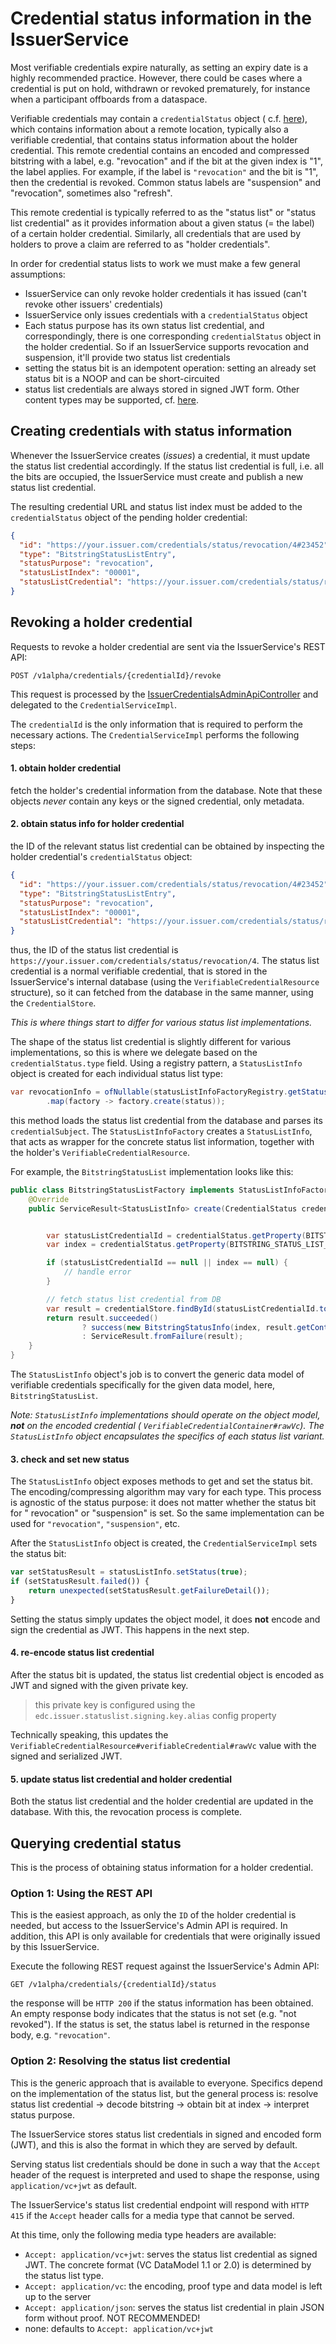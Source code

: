 # Credential status information in the IssuerService

Most verifiable credentials expire naturally, as setting an expiry date is a highly recommended practice.
However, there could be cases where a credential is put on hold, withdrawn or revoked prematurely, for instance when
a participant offboards from a dataspace.

Verifiable credentials may contain a `credentialStatus` object (
c.f. [here](https://www.w3.org/TR/vc-data-model/#status)), which contains information about a remote location, typically
also a verifiable credential, that contains status information about the holder credential. This remote credential
contains an encoded and compressed bitstring with a label, e.g. "revocation" and if the bit at the given index is "1",
the label applies. For example, if the label is `"revocation"` and the bit is "1", then the credential is revoked.
Common status labels are "suspension" and "revocation", sometimes also "refresh".

This remote credential is typically referred to as the "status list" or "status list credential" as it provides
information about a given status (= the label) of a certain holder credential. Similarly, all credentials that are used
by holders to prove a claim are referred to as "holder credentials".

In order for credential status lists to work we must make a few general assumptions:

- IssuerService can only revoke holder credentials it has issued (can't revoke other issuers' credentials)
- IssuerService only issues credentials with a `credentialStatus` object
- Each status purpose has its own status list credential, and correspondingly, there is one corresponding
  `credentialStatus` object in the holder credential. So if an IssuerService supports revocation and suspension, it'll
  provide two status list credentials
- setting the status bit is an idempotent operation: setting an already set status bit is a NOOP and can be
  short-circuited
- status list credentials are always stored in signed JWT form. Other content types may be supported,
  cf. [here](#using-the-publicly-available-status-list-credential).

## Creating credentials with status information

Whenever the IssuerService creates (_issues_) a credential, it must update the status list credential accordingly. If
the status list credential is full, i.e. all the bits are occupied, the IssuerService must create and publish a new
status list credential.

[//]: # (todo: add documentation about status list credential sizing and partitioning logic)

The resulting credential URL and status list index must be added to the `credentialStatus` object of the pending holder
credential:

```json
{
  "id": "https://your.issuer.com/credentials/status/revocation/4#23452",
  "type": "BitstringStatusListEntry",
  "statusPurpose": "revocation",
  "statusListIndex": "00001",
  "statusListCredential": "https://your.issuer.com/credentials/status/revocation/4"
}
```

## Revoking a holder credential

Requests to revoke a holder credential are sent via the IssuerService's REST API:

```http request
POST /v1alpha/credentials/{credentialId}/revoke
```

This request is processed by
the [IssuerCredentialsAdminApiController](../../../../../extensions/api/issuer-admin-api/credentials-api/src/main/java/org/eclipse/edc/issuerservice/api/admin/credentials/v1/unstable/IssuerCredentialsAdminApiController.java)
and delegated to the `CredentialServiceImpl`.

The `credentialId` is the only information that is required to perform the necessary actions. The
`CredentialServiceImpl` performs the following steps:

#### 1. obtain holder credential

fetch the holder's credential information from the database. Note that these objects _never_ contain any keys or the
signed credential, only metadata.

#### 2. obtain status info for holder credential

the ID of the relevant status list credential can be obtained by inspecting the holder credential's `credentialStatus`
object:

```json
{
  "id": "https://your.issuer.com/credentials/status/revocation/4#23452",
  "type": "BitstringStatusListEntry",
  "statusPurpose": "revocation",
  "statusListIndex": "00001",
  "statusListCredential": "https://your.issuer.com/credentials/status/revocation/4"
}
```

thus, the ID of the status list credential is `https://your.issuer.com/credentials/status/revocation/4`. The status list
credential is a normal verifiable credential, that is stored in the IssuerService's internal database (using the
`VerifiableCredentialResource` structure), so it can fetched from the database in the same manner, using the
`CredentialStore`.

_This is where things start to differ for various status list implementations._

The shape of the status list credential is slightly different for various implementations, so this is where we delegate
based on the `credentialStatus.type` field. Using a registry pattern, a `StatusListInfo` object is created for each
individual status list type:

```java
var revocationInfo = ofNullable(statusListInfoFactoryRegistry.getStatusListCredential(status.type()))
        .map(factory -> factory.create(status));
```

this method loads the status list credential from the database and parses its `credentialSubject`. The
`StatusListInfoFactory` creates a `StatusListInfo`, that acts as wrapper for the concrete status list information,
together with the holder's `VerifiableCredentialResource`.

For example, the `BitstringStatusList` implementation looks like this:

```java
public class BitstringStatusListFactory implements StatusListInfoFactory {
    @Override
    public ServiceResult<StatusListInfo> create(CredentialStatus credentialStatus) {


        var statusListCredentialId = credentialStatus.getProperty(BITSTRING_STATUS_LIST_PREFIX, BITSTRING_STATUS_LIST_CREDENTIAL_LITERAL);
        var index = credentialStatus.getProperty(BITSTRING_STATUS_LIST_PREFIX, BITSTRING_STATUS_LIST_INDEX_LITERAL);

        if (statusListCredentialId == null || index == null) {
            // handle error
        }

        // fetch status list credential from DB
        var result = credentialStore.findById(statusListCredentialId.toString());
        return result.succeeded()
                ? success(new BitstringStatusInfo(index, result.getContent()))
                : ServiceResult.fromFailure(result);
    }
}
```

The `StatusListInfo` object's job is to convert the generic data model of verifiable credentials specifically for
the given data model, here, `BitstringStatusList`.

_Note: `StatusListInfo` implementations should operate on the object model, **not** on the encoded credential (
`VerifiableCredentialContainer#rawVc`). The `StatusListInfo` object encapsulates the specifics of each status list
variant._

#### 3. check and set new status

The `StatusListInfo` object exposes methods to get and set the status bit. The encoding/compressing algorithm may vary
for each type. This process is agnostic of the status purpose: it does not matter whether the status bit for "
revocation" or "suspension" is set. So the same implementation can be used for `"revocation"`, `"suspension"`, etc.

After the `StatusListInfo` object is created, the `CredentialServiceImpl` sets the status bit:

```javascript
var setStatusResult = statusListInfo.setStatus(true);
if (setStatusResult.failed()) {
    return unexpected(setStatusResult.getFailureDetail());
}
```

Setting the status simply updates the object model, it does **not** encode and sign the credential as JWT. This happens
in the next step.

#### 4. re-encode status list credential

After the status bit is updated, the status list credential object is encoded as JWT and signed with the given private
key.
> this private key is configured using the `edc.issuer.statuslist.signing.key.alias` config property

Technically speaking, this updates the `VerifiableCredentialResource#verifiableCredential#rawVc` value with the signed
and
serialized JWT.

#### 5. update status list credential and holder credential

Both the status list credential and the holder credential are updated in the database.
With this, the revocation process is complete.

## Querying credential status

This is the process of obtaining status information for a holder credential.

### Option 1: Using the REST API

This is the easiest approach, as only the `ID` of the holder credential is needed, but access to the IssuerService's
Admin API is required. In addition, this API is only available for credentials that were originally issued by this
IssuerService.

Execute the following REST request against the IssuerService's Admin API:

```http request
GET /v1alpha/credentials/{credentialId}/status
```

the response will be `HTTP 200` if the status information has been obtained. An empty response body indicates that the
status is not set (e.g. "not revoked"). If the status is set, the status label is returned in the response body, e.g.
`"revocation"`.

### Option 2: Resolving the status list credential

This is the generic approach that is available to everyone. Specifics depend on the implementation of the status list,
but the general process is: resolve status list credential -> decode bitstring -> obtain bit at index -> interpret
status purpose.

The IssuerService stores status list credentials in signed and encoded form (JWT), and this is also the format in which
they are served by default.

Serving status list credentials should be done in such a way that the `Accept` header of the request is interpreted and
used to shape the response, using `application/vc+jwt` as default.

The IssuerService's status list credential endpoint will respond with `HTTP 415` if the `Accept` header calls for a
media type that cannot be served.

At this time, only the following media type headers are available:

- `Accept: application/vc+jwt`: serves the status list credential as signed JWT. The concrete format (VC DataModel 1.1
  or 2.0)
  is determined by the status list type.
- `Accept: application/vc`: the encoding, proof type and data model is left up to the server
- `Accept: application/json`: serves the status list credential in plain JSON form without proof. NOT RECOMMENDED!
- none: defaults to `Accept: application/vc+jwt`

